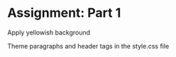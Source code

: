  Assignment: Part 1
====================

 Apply yellowish background

 
 Theme paragraphs and header tags in the style.css file
